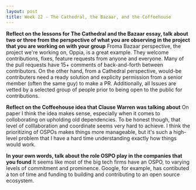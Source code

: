 ```yaml
---
layout: post
title: Week 12 - The Cathedral, the Bazaar, and the Coffeehouse 
---
```

**Reflect on the lessons for The Cathedral and the Bazaar essay, talk about two or three from the perspective of what you are observing in the project that you are working on with your group**
Froma Bazaar perspective, the project we're working on, Oppia, is a great example. They welcome contributions, fixes, feature requests from anyone and everyone. Many of the pull requests have 15+ comments of back-and-forth between contributors. On the other hand, from a Cathedral perspective, would-be contributers need a ready solution and explicity permission from a senior member (often the same guy) to make a PR. Additionally, all Issues are vetted by a selected group of people prior to being open to the public for contributions.

**Reflect on the Coffeehouse idea that Clause Warren was talking about**
On paper I think the idea makes sense, especially when it comes to colloborating on upholding old dependencies. To be honest though, that level of colllaboration and coordinate seems very hard to achieve. I think the prioritizing of OSPOs makes things more manageable, but it's such a high-level problem that I have a hard time understanding exactly how things would work.

**In your own words, talk about the role OSPO play in the companies that you found**
It seems like most of the big tech firms have an OSPO, to varying levels of commitment and prominence. Google, for example, has contibuted a ton of time and funding to building and contributing to an open source ecosystem. 